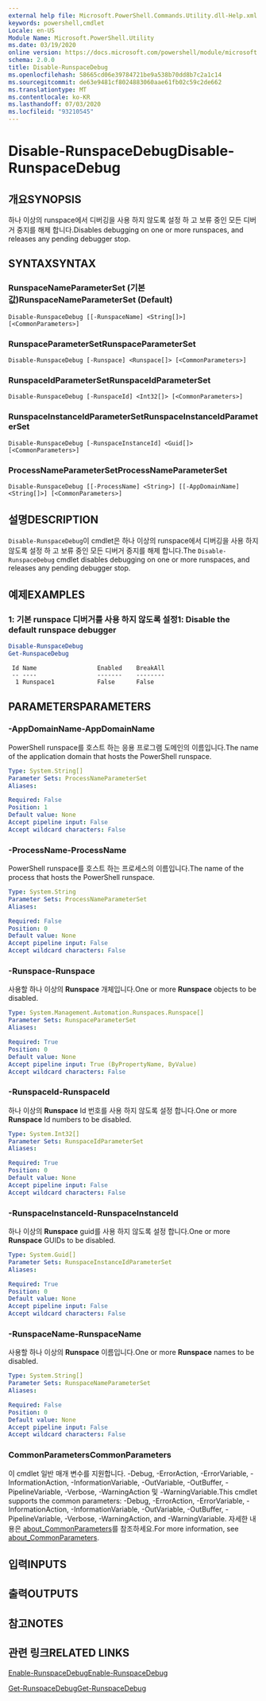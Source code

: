 ```yaml
---
external help file: Microsoft.PowerShell.Commands.Utility.dll-Help.xml
keywords: powershell,cmdlet
Locale: en-US
Module Name: Microsoft.PowerShell.Utility
ms.date: 03/19/2020
online version: https://docs.microsoft.com/powershell/module/microsoft.powershell.utility/disable-runspacedebug?view=powershell-7&WT.mc_id=ps-gethelp
schema: 2.0.0
title: Disable-RunspaceDebug
ms.openlocfilehash: 58665cd06e39784721be9a538b70dd8b7c2a1c14
ms.sourcegitcommit: de63e9481cf8024883060aae61fb02c59c2de662
ms.translationtype: MT
ms.contentlocale: ko-KR
ms.lasthandoff: 07/03/2020
ms.locfileid: "93210545"
---
```

# <span data-ttu-id="19371-103">Disable-RunspaceDebug</span><span class="sxs-lookup"><span data-stu-id="19371-103">Disable-RunspaceDebug</span></span>

## <span data-ttu-id="19371-104">개요</span><span class="sxs-lookup"><span data-stu-id="19371-104">SYNOPSIS</span></span>
<span data-ttu-id="19371-105">하나 이상의 runspace에서 디버깅을 사용 하지 않도록 설정 하 고 보류 중인 모든 디버거 중지를 해제 합니다.</span><span class="sxs-lookup"><span data-stu-id="19371-105">Disables debugging on one or more runspaces, and releases any pending debugger stop.</span></span>

## <span data-ttu-id="19371-106">SYNTAX</span><span class="sxs-lookup"><span data-stu-id="19371-106">SYNTAX</span></span>

### <span data-ttu-id="19371-107">RunspaceNameParameterSet (기본값)</span><span class="sxs-lookup"><span data-stu-id="19371-107">RunspaceNameParameterSet (Default)</span></span>

```
Disable-RunspaceDebug [[-RunspaceName] <String[]>] [<CommonParameters>]
```

### <span data-ttu-id="19371-108">RunspaceParameterSet</span><span class="sxs-lookup"><span data-stu-id="19371-108">RunspaceParameterSet</span></span>

```
Disable-RunspaceDebug [-Runspace] <Runspace[]> [<CommonParameters>]
```

### <span data-ttu-id="19371-109">RunspaceIdParameterSet</span><span class="sxs-lookup"><span data-stu-id="19371-109">RunspaceIdParameterSet</span></span>

```
Disable-RunspaceDebug [-RunspaceId] <Int32[]> [<CommonParameters>]
```

### <span data-ttu-id="19371-110">RunspaceInstanceIdParameterSet</span><span class="sxs-lookup"><span data-stu-id="19371-110">RunspaceInstanceIdParameterSet</span></span>

```
Disable-RunspaceDebug [-RunspaceInstanceId] <Guid[]> [<CommonParameters>]
```

### <span data-ttu-id="19371-111">ProcessNameParameterSet</span><span class="sxs-lookup"><span data-stu-id="19371-111">ProcessNameParameterSet</span></span>

```
Disable-RunspaceDebug [[-ProcessName] <String>] [[-AppDomainName] <String[]>] [<CommonParameters>]
```

## <span data-ttu-id="19371-112">설명</span><span class="sxs-lookup"><span data-stu-id="19371-112">DESCRIPTION</span></span>

<span data-ttu-id="19371-113">`Disable-RunspaceDebug`이 cmdlet은 하나 이상의 runspace에서 디버깅을 사용 하지 않도록 설정 하 고 보류 중인 모든 디버거 중지를 해제 합니다.</span><span class="sxs-lookup"><span data-stu-id="19371-113">The `Disable-RunspaceDebug` cmdlet disables debugging on one or more runspaces, and releases any pending debugger stop.</span></span>

## <span data-ttu-id="19371-114">예제</span><span class="sxs-lookup"><span data-stu-id="19371-114">EXAMPLES</span></span>

### <span data-ttu-id="19371-115">1: 기본 runspace 디버거를 사용 하지 않도록 설정</span><span class="sxs-lookup"><span data-stu-id="19371-115">1: Disable the default runspace debugger</span></span>

```powershell
Disable-RunspaceDebug
Get-RunspaceDebug
```

```Output
 Id Name                 Enabled    BreakAll
 -- ----                 -------    --------
  1 Runspace1            False      False
```

## <span data-ttu-id="19371-116">PARAMETERS</span><span class="sxs-lookup"><span data-stu-id="19371-116">PARAMETERS</span></span>

### <span data-ttu-id="19371-117">-AppDomainName</span><span class="sxs-lookup"><span data-stu-id="19371-117">-AppDomainName</span></span>

<span data-ttu-id="19371-118">PowerShell runspace를 호스트 하는 응용 프로그램 도메인의 이름입니다.</span><span class="sxs-lookup"><span data-stu-id="19371-118">The name of the application domain that hosts the PowerShell runspace.</span></span>

```yaml
Type: System.String[]
Parameter Sets: ProcessNameParameterSet
Aliases:

Required: False
Position: 1
Default value: None
Accept pipeline input: False
Accept wildcard characters: False
```

### <span data-ttu-id="19371-119">-ProcessName</span><span class="sxs-lookup"><span data-stu-id="19371-119">-ProcessName</span></span>

<span data-ttu-id="19371-120">PowerShell runspace를 호스트 하는 프로세스의 이름입니다.</span><span class="sxs-lookup"><span data-stu-id="19371-120">The name of the process that hosts the PowerShell runspace.</span></span>

```yaml
Type: System.String
Parameter Sets: ProcessNameParameterSet
Aliases:

Required: False
Position: 0
Default value: None
Accept pipeline input: False
Accept wildcard characters: False
```

### <span data-ttu-id="19371-121">-Runspace</span><span class="sxs-lookup"><span data-stu-id="19371-121">-Runspace</span></span>

<span data-ttu-id="19371-122">사용할 하나 이상의 **Runspace** 개체입니다.</span><span class="sxs-lookup"><span data-stu-id="19371-122">One or more **Runspace** objects to be disabled.</span></span>

```yaml
Type: System.Management.Automation.Runspaces.Runspace[]
Parameter Sets: RunspaceParameterSet
Aliases:

Required: True
Position: 0
Default value: None
Accept pipeline input: True (ByPropertyName, ByValue)
Accept wildcard characters: False
```

### <span data-ttu-id="19371-123">-RunspaceId</span><span class="sxs-lookup"><span data-stu-id="19371-123">-RunspaceId</span></span>

<span data-ttu-id="19371-124">하나 이상의 **Runspace** Id 번호를 사용 하지 않도록 설정 합니다.</span><span class="sxs-lookup"><span data-stu-id="19371-124">One or more **Runspace** Id numbers to be disabled.</span></span>

```yaml
Type: System.Int32[]
Parameter Sets: RunspaceIdParameterSet
Aliases:

Required: True
Position: 0
Default value: None
Accept pipeline input: False
Accept wildcard characters: False
```

### <span data-ttu-id="19371-125">-RunspaceInstanceId</span><span class="sxs-lookup"><span data-stu-id="19371-125">-RunspaceInstanceId</span></span>

<span data-ttu-id="19371-126">하나 이상의 **Runspace** guid를 사용 하지 않도록 설정 합니다.</span><span class="sxs-lookup"><span data-stu-id="19371-126">One or more **Runspace** GUIDs to be disabled.</span></span>

```yaml
Type: System.Guid[]
Parameter Sets: RunspaceInstanceIdParameterSet
Aliases:

Required: True
Position: 0
Default value: None
Accept pipeline input: False
Accept wildcard characters: False
```

### <span data-ttu-id="19371-127">-RunspaceName</span><span class="sxs-lookup"><span data-stu-id="19371-127">-RunspaceName</span></span>

<span data-ttu-id="19371-128">사용할 하나 이상의 **Runspace** 이름입니다.</span><span class="sxs-lookup"><span data-stu-id="19371-128">One or more **Runspace** names to be disabled.</span></span>

```yaml
Type: System.String[]
Parameter Sets: RunspaceNameParameterSet
Aliases:

Required: False
Position: 0
Default value: None
Accept pipeline input: False
Accept wildcard characters: False
```

### <span data-ttu-id="19371-129">CommonParameters</span><span class="sxs-lookup"><span data-stu-id="19371-129">CommonParameters</span></span>

<span data-ttu-id="19371-130">이 cmdlet 일반 매개 변수를 지원합니다. -Debug, -ErrorAction, -ErrorVariable, -InformationAction, -InformationVariable, -OutVariable, -OutBuffer, -PipelineVariable, -Verbose, -WarningAction 및 -WarningVariable.</span><span class="sxs-lookup"><span data-stu-id="19371-130">This cmdlet supports the common parameters: -Debug, -ErrorAction, -ErrorVariable, -InformationAction, -InformationVariable, -OutVariable, -OutBuffer, -PipelineVariable, -Verbose, -WarningAction, and -WarningVariable.</span></span> <span data-ttu-id="19371-131">자세한 내용은 [about_CommonParameters](https://go.microsoft.com/fwlink/?LinkID=113216)를 참조하세요.</span><span class="sxs-lookup"><span data-stu-id="19371-131">For more information, see [about_CommonParameters](https://go.microsoft.com/fwlink/?LinkID=113216).</span></span>

## <span data-ttu-id="19371-132">입력</span><span class="sxs-lookup"><span data-stu-id="19371-132">INPUTS</span></span>

## <span data-ttu-id="19371-133">출력</span><span class="sxs-lookup"><span data-stu-id="19371-133">OUTPUTS</span></span>

## <span data-ttu-id="19371-134">참고</span><span class="sxs-lookup"><span data-stu-id="19371-134">NOTES</span></span>

## <span data-ttu-id="19371-135">관련 링크</span><span class="sxs-lookup"><span data-stu-id="19371-135">RELATED LINKS</span></span>

[<span data-ttu-id="19371-136">Enable-RunspaceDebug</span><span class="sxs-lookup"><span data-stu-id="19371-136">Enable-RunspaceDebug</span></span>](Enable-RunspaceDebug.md)

[<span data-ttu-id="19371-137">Get-RunspaceDebug</span><span class="sxs-lookup"><span data-stu-id="19371-137">Get-RunspaceDebug</span></span>](Get-RunspaceDebug.md)
